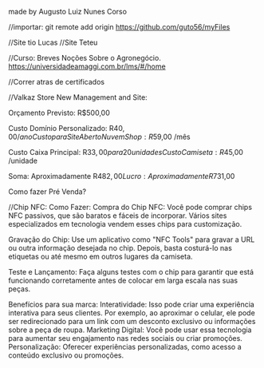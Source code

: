 made by Augusto Luiz Nunes Corso

//importar:
git remote add origin https://github.com/guto56/myFiles

//Site tio Lucas
//Site Teteu

//Curso: Breves Noções Sobre o Agronegócio.
https://universidadeamaggi.com.br/lms/#/home

//Correr atras de certificados

//Valkaz Store New Management and Site:

Orçamento Previsto: R$500,00

Custo Domínio Personalizado: R$40,00 /ano
Custo para Site Aberto NuvemShop: R$59,00 /mês

Custo Caixa Principal: R$33,00 para 20unidades
Custo Camiseta: R$45,00 /unidade

Soma: Aproximadamente R$482,00
Lucro: Aproximadamente R$731,00

Como fazer Pré Venda?

//Chip NFC:
Como Fazer:
Compra do Chip NFC: Você pode comprar chips NFC passivos, que são baratos e fáceis de incorporar. Vários sites especializados em tecnologia vendem esses chips para customização.

Gravação do Chip: Use um aplicativo como "NFC Tools" para gravar a URL ou outra informação desejada no chip. Depois, basta costurá-lo nas etiquetas ou até mesmo em outros lugares da camiseta.

Teste e Lançamento: Faça alguns testes com o chip para garantir que está funcionando corretamente antes de colocar em larga escala nas suas peças.

Benefícios para sua marca:
Interatividade: Isso pode criar uma experiência interativa para seus clientes. Por exemplo, ao aproximar o celular, ele pode ser redirecionado para um link com um desconto exclusivo ou informações sobre a peça de roupa.
Marketing Digital: Você pode usar essa tecnologia para aumentar seu engajamento nas redes sociais ou criar promoções.
Personalização: Oferecer experiências personalizadas, como acesso a conteúdo exclusivo ou promoções.